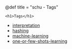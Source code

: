 @def title = "schu - Tags"

~~~
<h1>Tags</h1>
~~~

- [interpretation](tag/interpretation)
- [hashing](tag/hashing)
- [machine-learning](tag/machine-learning)
- [one-or-few-shots-learning](tag/one-or-few-shots-learning)

